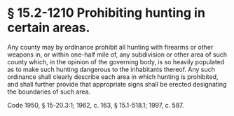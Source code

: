 # § 15.2-1210 Prohibiting hunting in certain areas.

<p>Any county may by ordinance prohibit all hunting with firearms or other weapons in, or within one-half mile of, any subdivision or other area of such county which, in the opinion of the governing body, is so heavily populated as to make such hunting dangerous to the inhabitants thereof. Any such ordinance shall clearly describe each area in which hunting is prohibited, and shall further provide that appropriate signs shall be erected designating the boundaries of such area.</p><p>Code 1950, § 15-20.3:1; 1962, c. 163, § 15.1-518.1; 1997, c. 587.</p>